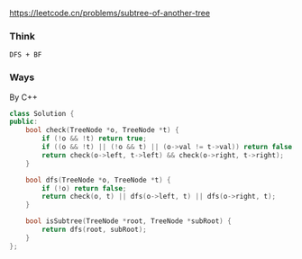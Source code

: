 https://leetcode.cn/problems/subtree-of-another-tree

### Think
```
DFS + BF
```

### Ways
By C++
```C++
class Solution {
public:
    bool check(TreeNode *o, TreeNode *t) {
        if (!o && !t) return true;
        if ((o && !t) || (!o && t) || (o->val != t->val)) return false;
        return check(o->left, t->left) && check(o->right, t->right);
    }

    bool dfs(TreeNode *o, TreeNode *t) {
        if (!o) return false;
        return check(o, t) || dfs(o->left, t) || dfs(o->right, t);
    }

    bool isSubtree(TreeNode *root, TreeNode *subRoot) {
        return dfs(root, subRoot);
    }
};
```
